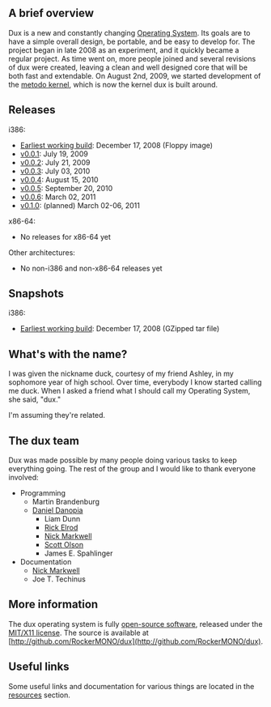 ## A brief overview ##

Dux is a new and constantly changing [Operating System](http://en.wikipedia.org/wiki/Operating_system). Its goals are to have a simple overall design, be portable, and be easy to develop for.
The project began in late 2008 as an experiment, and it quickly became a regular project.
As time went on, more people joined and several revisions of dux were created, leaving a clean and well designed core that will be both fast and extendable.
On August 2nd, 2009, we started development of the [metodo kernel](/dux/metodo), which is now the kernel dux is built around.

## Releases ##

i386:

* [Earliest working build](/dux/iso/i386/dux-2008-12-17.img): December 17, 2008 (Floppy image)
* [v0.0.1](/dux/iso/i386/dux-v0.0.1.iso): July 19, 2009
* [v0.0.2](/dux/iso/i386/dux-v0.0.2.iso): July 21, 2009
* [v0.0.3](/dux/iso/i386/dux-v0.0.3.iso): July 03, 2010
* [v0.0.4](/dux/iso/i386/dux-v0.0.4.iso): August 15, 2010
* [v0.0.5](/dux/iso/i386/dux-v0.0.5.iso): September 20, 2010
* [v0.0.6](/dux/iso/i386/dux-v0.0.6.iso): March 02, 2011
* [v0.1.0](/dux/iso/i386/dux-v0.1.0.iso): (planned) March 02-06, 2011

x86-64:

* No releases for x86-64 yet

Other architectures:

* No non-i386 and non-x86-64 releases yet

## Snapshots ##

i386:

* [Earliest working build](/dux/tar/i386/dux-2008-12-17.tar.gz): December 17, 2008 (GZipped tar file)

## What's with the name? ##
I was given the nickname duck, courtesy of my friend Ashley, in my sophomore year of high school.  Over time, everybody I know started calling me duck.  When I asked a friend what I should call my Operating System, she said, "dux."

I'm assuming they're related.

## The dux team ##
Dux was made possible by many people doing various tasks to keep everything going.
The rest of the group and I would like to thank everyone involved:

* Programming
  - Martin Brandenburg
  - [Daniel Danopia](http://danopia.net)
	- Liam Dunn
	- [Rick Elrod](http://ricky.elrod.me)
	- [Nick Markwell](http://duckinator.net)
	- [Scott Olson](http://scott-olson.org)
	- James E. Spahlinger
* Documentation
	- [Nick Markwell](http://duckinator.net)
	- Joe T. Techinus

## More information ##
The dux operating system is fully [open-source software](http://en.wikipedia.org/wiki/Open-source_software), released under the [MIT/X11 license](http://en.wikipedia.org/wiki/MIT_License).
The source is available at [http://github.com/RockerMONO/dux](http://github.com/RockerMONO/dux).

## Useful links ##

Some useful links and documentation for various things are located in the [resources](/resources) section.
